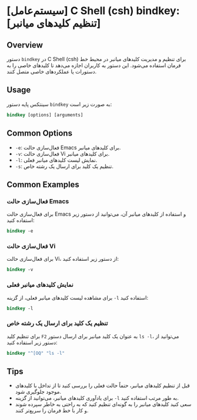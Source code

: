 # [سیستم‌عامل] C Shell (csh) bindkey: [تنظیم کلیدهای میانبر]

## Overview
دستور `bindkey` در C Shell (csh) برای تنظیم و مدیریت کلیدهای میانبر در محیط خط فرمان استفاده می‌شود. این دستور به کاربران اجازه می‌دهد تا کلیدهای خاصی را به دستورات یا عملکردهای خاصی متصل کنند.

## Usage
سینتکس پایه دستور `bindkey` به صورت زیر است:

```csh
bindkey [options] [arguments]
```

## Common Options
- `-e`: فعال‌سازی حالت Emacs برای کلیدهای میانبر.
- `-v`: فعال‌سازی حالت Vi برای کلیدهای میانبر.
- `-l`: نمایش لیست کلیدهای میانبر فعلی.
- `-s`: تنظیم یک کلید برای ارسال یک رشته خاص.

## Common Examples

### فعال‌سازی حالت Emacs
برای فعال‌سازی حالت Emacs و استفاده از کلیدهای میانبر آن، می‌توانید از دستور زیر استفاده کنید:

```csh
bindkey -e
```

### فعال‌سازی حالت Vi
برای فعال‌سازی حالت Vi، از دستور زیر استفاده کنید:

```csh
bindkey -v
```

### نمایش کلیدهای میانبر فعلی
برای مشاهده لیست کلیدهای میانبر فعلی، از گزینه `-l` استفاده کنید:

```csh
bindkey -l
```

### تنظیم یک کلید برای ارسال یک رشته خاص
برای تنظیم کلید `F2` به عنوان یک کلید میانبر برای ارسال دستور `ls -l`، می‌توانید از دستور زیر استفاده کنید:

```csh
bindkey "^[OQ" "ls -l"
```

## Tips
- قبل از تنظیم کلیدهای میانبر، حتماً حالت فعلی را بررسی کنید تا از تداخل با کلیدهای موجود جلوگیری شود.
- برای یادآوری کلیدهای میانبر، می‌توانید از گزینه `-l` به طور مرتب استفاده کنید.
- سعی کنید کلیدهای میانبر را به گونه‌ای تنظیم کنید که به راحتی به خاطر سپرده شوند و کار با خط فرمان را سریع‌تر کنند.